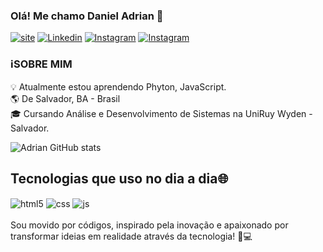 ### Olá! Me chamo Daniel Adrian 👋

[![site](https://img.shields.io/badge/website-000000?style=for-the-badge&logo=About.me&logoColor=white)](https://danieladrian.netlify.app/)
[![Linkedin](https://img.shields.io/badge/LinkedIn-0077B5?style=for-the-badge&logo=linkedin&logoColor=white)](https://www.linkedin.com/in/danieladriian/)
[![Instagram](https://img.shields.io/badge/Gmail-D14836?style=for-the-badge&logo=gmail&logoColor=white)](https://www.gmail.com/mailto:danieladrian661@gmail.com?igsh=MTkwaWdnZHp2YnFzYg==)
[![Instagram](https://img.shields.io/badge/Instagram-E4405F?style=for-the-badge&logo=instagram&logoColor=white)](https://www.instagram.com/daniel_adriian?igsh=MTkwaWdnZHp2YnFzYg==)<br/>
### ℹ️SOBRE MIM

💡 Atualmente estou aprendendo Phyton, JavaScript.<br/>
🌎 De Salvador, BA - Brasil<br/>
🎓 Cursando Análise e Desenvolvimento de Sistemas na UniRuy Wyden - Salvador.<br/>

![Adrian GitHub stats](https://github-readme-stats.vercel.app/api?username=danieladrian&show_icons=true&theme=radical)
## Tecnologias que uso no dia a dia🌐
<div style="display: inline_block">
    <img align="center" alt="html5" src="https://img.shields.io/badge/HTML5-E34F26?style=for-the-badge&logo=html5&logoColor=white" />
    <img align="center" alt="css" src="https://img.shields.io/badge/CSS3-1572B6?style=for-the-badge&logo=css3&logoColor=white" />
    <img align="center" alt="js" src="https://img.shields.io/badge/JavaScript-F7DF1E?style=for-the-badge&logo=javascript&logoColor=black" />
</div><br/>
Sou movido por códigos, inspirado pela inovação e apaixonado por transformar ideias em realidade através da tecnologia! 🚀💻

